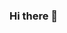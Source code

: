 ### Hi there 👋

<!--
**JaylenGresham/JaylenGresham** is a ✨ _special_ ✨ repository because its my first repository I have ever made on GitHub.

- 🔭 I’m currently working on my Bachelor's Degree
- 🌱 I’m currently learning Computer Science
- 💬 Ask me about anything Star wars Related
- 📫 How to reach me: greshamt@etsu.edu
- ⚡ Fun fact: I am a huge star wars fan
- ⚡ Hobby: My favorite hobbies is to play video games and work out in the gym.
-->
